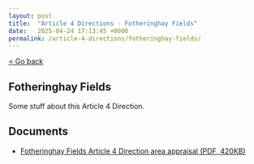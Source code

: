 ```yaml
---
layout: post
title:  "Article 4 Directions - Fotheringhay Fields"
date:   2025-04-24 17:13:45 +0000
permalink: /article-4-directions/fotheringhay-fields/
---
```


[< Go back](/article-4-directions/)

Fotheringhay Fields
--------

Some stuff about this Article 4 Direction.

Documents
----------------------

* [Fotheringhay Fields Article 4 Direction area appraisal (PDF, 420KB)](#)